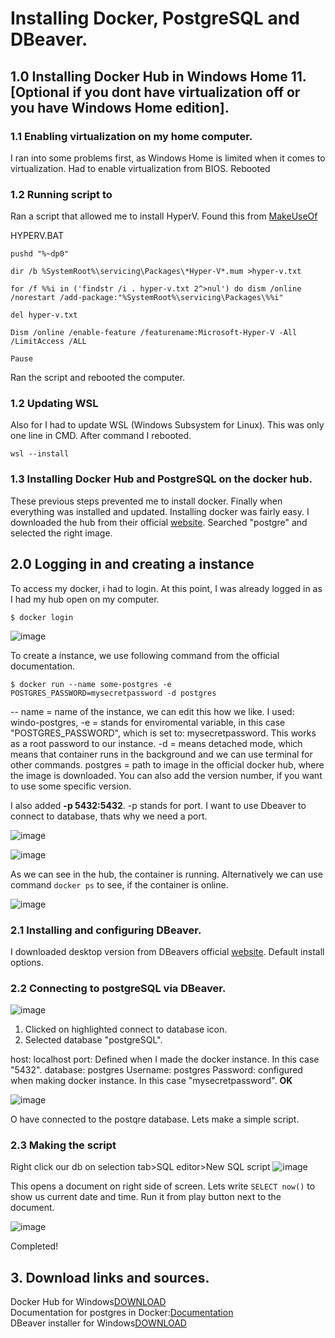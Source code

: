 # Installing Docker, PostgreSQL and DBeaver.




## 1.0 Installing Docker Hub in Windows Home 11. [Optional if you dont have virtualization off or you have Windows Home edition].

### 1.1 Enabling virtualization on my home computer.

I ran into some problems first, as Windows Home is limited when it comes to virtualization. Had to enable virtualization from BIOS. Rebooted

### 1.2 Running script to 

Ran a script that allowed me to install HyperV. Found this from [MakeUseOf](https://www.makeuseof.com/install-hyper-v-windows-11-home/)

HYPERV.BAT

```
pushd "%~dp0"

dir /b %SystemRoot%\servicing\Packages\*Hyper-V*.mum >hyper-v.txt

for /f %%i in ('findstr /i . hyper-v.txt 2^>nul') do dism /online /norestart /add-package:"%SystemRoot%\servicing\Packages\%%i"

del hyper-v.txt

Dism /online /enable-feature /featurename:Microsoft-Hyper-V -All /LimitAccess /ALL

Pause

```

Ran the script and rebooted the computer.

### 1.2 Updating WSL

Also for I had to update WSL (Windows Subsystem for Linux). This was only one line in CMD. After command I rebooted.

```
wsl --install
```

### 1.3 Installing Docker Hub and PostgreSQL on the docker hub.

These previous steps prevented me to install docker. Finally when everything was installed and updated. Installing docker was fairly easy. I downloaded the hub from their official [website](https://hub.docker.com/). Searched "postgre" and selected the right image.

## 2.0 Logging in and creating a instance

To access my docker, i had to login. At this point, I was already logged in as I had my hub open on my computer. 

```
$ docker login
```
![image](https://github.com/WindoCode/PostgresDocker/assets/110290723/c8dec2b5-c929-4ec9-9bb3-06df3de4bfec)


To create a instance, we use following command from the official documentation.

```
$ docker run --name some-postgres -e POSTGRES_PASSWORD=mysecretpassword -d postgres
```

-- name = name of the instance, we can edit this how we like. I used: windo-postgres,
-e = stands for enviromental variable, in this case "POSTGRES_PASSWORD", which is set to: mysecretpassword. This works as a root password to our instance.
-d = means detached mode, which means that container runs in the background and we can use terminal for other commands.
postgres = path to image in the official docker hub, where the image is downloaded. You can also add the version number, if you want to use some specific version.

I also added **-p 5432:5432**. -p stands for port. I want to use Dbeaver to connect to database, thats why we need a port.

![image](https://github.com/WindoCode/PostgresDocker/assets/110290723/3154417f-af9d-4d0e-8858-fd72b9801983)

![image](https://github.com/WindoCode/PostgresDocker/assets/110290723/bfc67b87-ca31-4ddd-b56c-c82874d128c4)

As we can see in the hub, the container is running. Alternatively we can use command ```docker ps``` to see, if the container is online.

![image](https://github.com/WindoCode/PostgresDocker/assets/110290723/46bdc5b6-2ff3-4d9d-8a0e-3ea6038341ef)


### 2.1 Installing and configuring DBeaver.

I downloaded desktop version from DBeavers official [website](https://dbeaver.io/download/). Default install options.

### 2.2 Connecting to postgreSQL via DBeaver.

![image](https://github.com/WindoCode/PostgresDocker/assets/110290723/d69442ad-8143-487b-b4ef-e593735ca12f)

1. Clicked on highlighted connect to database icon.
2. Selected database "postgreSQL".

host: localhost
port: Defined when I made the docker instance. In this case "5432".
database: postgres
Username: postgres
Password: configured when making docker instance. In this case "mysecretpassword".
**OK**

![image](https://github.com/WindoCode/PostgresDocker/assets/110290723/2b2c32b5-a84a-4768-aa73-1a46e9f26eac)

O have connected to the postqre database. Lets make a simple script.

### 2.3 Making the script

Right click our db on selection tab>SQL editor>New SQL script
![image](https://github.com/WindoCode/PostgresDocker/assets/110290723/7f8d0bf8-0f7b-482f-96b3-7d88159ecc41)

This opens a document on right side of screen. Lets write ``SELECT now()`` to show us current date and time. Run it from play button next to the document.

![image](https://github.com/WindoCode/PostgresDocker/assets/110290723/71323d75-1c6c-4d4c-9ea9-3aad3b13deb0)

Completed!

## 3. Download links and sources.

Docker Hub for Windows[DOWNLOAD](https://desktop.docker.com/win/main/amd64/Docker%20Desktop%20Installer.exe) <br>
Documentation for postgres in Docker:[Documentation](https://hub.docker.com/_/postgres) <br>
DBeaver installer for Windows[DOWNLOAD](https://dbeaver.io/files/dbeaver-ce-latest-x86_64-setup.exe) <br>







  








